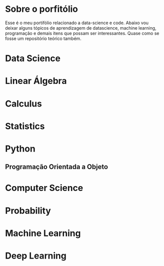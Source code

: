 # Sobre o porfitólio 
Esse é o meu portifólio relacionado a data-science e code. Abaixo vou deixar alguns tópicos de aprendizagem de datascience, machine learning, programação e demais itens que possam ser interessantes. Quase como se fosse um repositório teórico também. 

# Data Science

# Linear Álgebra 


# Calculus 


# Statistics 


# Python
## Programação Orientada a Objeto

# Computer Science 


# Probability 


# Machine Learning 


# Deep Learning
